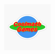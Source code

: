 <a href="More.md">
  <img src="logos/logo.png" alt="Logo" style="width: 150px; height: 150px;" />
</a>

